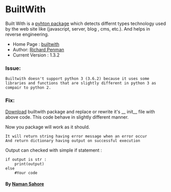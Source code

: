 # BuiltWith

Built With is a [pyhton package](https://pypi.python.org/pypi/builtwith/1.3.2) which detects differnt types technology used by the web site like (javascript, server, blog , cms, etc.). And helps in reverse engineering.

 * Home Page : [builtwith](https://bitbucket.org/richardpenman/builtwith)
 * Author: [Richard Penman](richard@webscraping.com)
 * Current Version : 1.3.2


### Issue:

	Builtwith doesn't support python 3 (3.6.2) because it uses some libraries and functions that are slightly different in python 3 as compair to python 2.

### Fix:

[Download](https://pypi.python.org/pypi/builtwith/1.3.2) builtwith package and replace or rewrite it's __ init__ file with above code.
This code behave in slightly different manner. 

Now you package will work as it should.

	It will return string having error message when an error occur
    And return dictionary having output on successful execution
 
Output can checked with simple if statement :
```
if output is str :
	print(output)
else 
	#Your code
```

#### By [Naman Sahore](https://github.com/namansahore)
